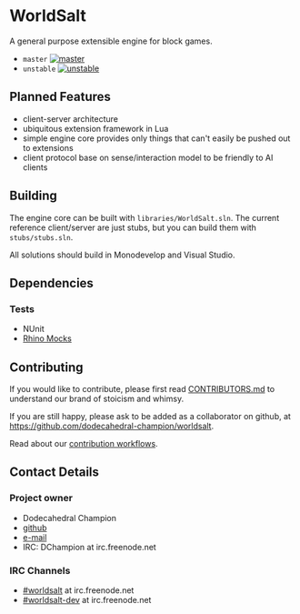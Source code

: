 # WorldSalt
A general purpose extensible engine for block games.

* `master` [![master](https://travis-ci.org/dodecahedral-champion/WorldSalt.svg?branch=master)](https://travis-ci.org/dodecahedral-champion/WorldSalt)
* `unstable` [![unstable](https://travis-ci.org/dodecahedral-champion/WorldSalt.svg?branch=unstable)](https://travis-ci.org/dodecahedral-champion/WorldSalt)

## Planned Features
* client-server architecture
* ubiquitous extension framework in Lua
* simple engine core provides only things that can't easily be pushed out to extensions
* client protocol base on sense/interaction model to be friendly to AI clients

## Building
The engine core can be built with `libraries/WorldSalt.sln`.
The current reference client/server are just stubs, but you can build them with `stubs/stubs.sln`.

All solutions should build in Monodevelop and Visual Studio.

## Dependencies
### Tests
* NUnit
* [Rhino Mocks](http://hibernatingrhinos.com/oss/rhino-mocks)

## Contributing
If you would like to contribute, please first read [CONTRIBUTORS.md](CONTRIBUTORS.md) to understand our brand of stoicism and whimsy.

If you are still happy, please ask to be added as a collaborator on github, at <https://github.com/dodecahedral-champion/worldsalt>.

Read about our [contribution workflows](planning/workflow/index.md).

## Contact Details

### Project owner
* Dodecahedral Champion
* [github](https://github.com/dodecahedral-champion/)
* [e-mail](mailto:dodecahedral_champion@yahoo.co.uk)
* IRC: DChampion at irc.freenode.net

### IRC Channels
* [#worldsalt](irc://irc.freenode.net/#worldsalt) at irc.freenode.net
* [#worldsalt-dev](irc://irc.freenode.net/#worldsalt-dev) at irc.freenode.net
